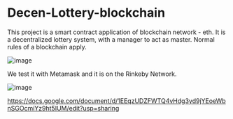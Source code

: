 # Decen-Lottery-blockchain

This project is a smart contract application of blockchain network - eth. 
It is a decentralized lottery system, with a manager to act as master.
Normal rules of a blockchain apply.

![image](https://user-images.githubusercontent.com/55339048/181366888-ffaeebfb-00a5-4234-baf2-0c290e1834f8.png)

We test it with Metamask and it is on the Rinkeby Network.

![image](https://user-images.githubusercontent.com/55339048/181367300-fddf8226-9a26-4b5b-b5a6-191b000cd0a3.png)




https://docs.google.com/document/d/1EEqzUDZFWTQ4vHdg3yd9jYEoeWbnSGOcmiYz9ht5IUM/edit?usp=sharing
